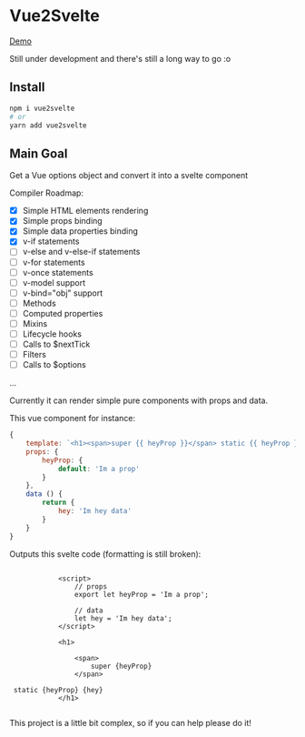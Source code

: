 # Vue2Svelte

[Demo](https://blissful-goldstine-5db493.netlify.com)

Still under development and there's still a long way to go :o

## Install

```bash
npm i vue2svelte
# or
yarn add vue2svelte
```

## Main Goal

Get a Vue options object and convert it into a svelte component

Compiler Roadmap:

- [x] Simple HTML elements rendering
- [x] Simple props binding
- [x] Simple data properties binding
- [x] v-if statements
- [ ] v-else and v-else-if statements
- [ ] v-for statements
- [ ] v-once statements
- [ ] v-model support
- [ ] v-bind="obj" support
- [ ] Methods
- [ ] Computed properties
- [ ] Mixins
- [ ] Lifecycle hooks
- [ ] Calls to $nextTick
- [ ] Filters
- [ ] Calls to $options

...

Currently it can render simple pure components with props and data.

This vue component for instance:

```js
{
    template: `<h1><span>super {{ heyProp }}</span> static {{ heyProp }} {{ hey }}</h1>`,
    props: {
        heyProp: {
            default: 'Im a prop'
        }
    },
    data () {
        return {
            hey: 'Im hey data'
        }
    }
}
```

Outputs this svelte code (formatting is still broken):

```svelte

            <script>
                // props
                export let heyProp = 'Im a prop';

                // data
                let hey = 'Im hey data';
            </script>

            <h1>

                <span>
                    super {heyProp}
                </span>

 static {heyProp} {hey}
            </h1>


```

This project is a little bit complex, so if you can help please do it!
